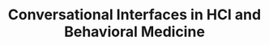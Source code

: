 ---
name: "Conversational Interfaces In HCI And Behavioral"
title: "Conversational Interfaces in HCI and Behavioral Medicine"
project: null
event: "Society of Behavioral Medicine 2013 Annual Meeting (abstract)"
authors:
- name: "Bickmore, T."
year: 2013
resources: null
external_url: null
draft: false
---